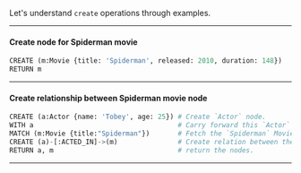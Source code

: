 Let's understand `create` operations through examples.

------------------------------------------------
#### Create node for Spiderman movie
```python
CREATE (m:Movie {title: 'Spiderman', released: 2010, duration: 148})
RETURN m
```
------------------------------------------------
#### Create relationship between Spiderman movie node 
```python
CREATE (a:Actor {name: 'Tobey', age: 25}) # Create `Actor` node.
WITH a                                    # Carry forward this `Actor` node as a variable to further query.
MATCH (m:Movie {title:"Spiderman"})       # Fetch the `Spiderman` Movie node.
CREATE (a)-[:ACTED_IN]->(m)               # Create relation between the node `a` and node `m`.
RETURN a, m                               # return the nodes.
```
------------------------------------------------

